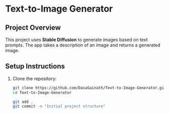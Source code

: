 # Text-to-Image Generator

## Project Overview
This project uses **Stable Diffusion** to generate images based on text prompts. The app takes a description of an image and returns a generated image.

## Setup Instructions

1. Clone the repository:
   ```bash
   git clone https://github.com/DasaSainath/Text-to-Image-Generator.git
   cd Text-to-Image-Generator

   git add .
   git commit -m "Initial project structure"
